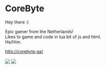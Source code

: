 # CoreByte
Hey there :)

Epic gamer from the Netherlands!<br>
Likes to game and code in lua bit of js and html.<br>
He/Him.<br>

http://corebyte.ga/<br>

<a>
  <img align="center" src="https://github-readme-stats.vercel.app/api?username=CoreBytee&show_icons=true&include_all_commits=true" />
</a>
<a>
  <img align="center" src="https://github-readme-stats.vercel.app/api/top-langs/?username=CoreBytee&layout=compact" />
</a>
